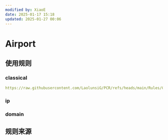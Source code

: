 ```yaml
---
modified by: XiaoE
date: 2025-01-17 15:18
updated: 2025-01-27 00:06
---
```

# Airport

## 使用规则

### classical
```yaml
https://raw.githubusercontent.com/LaolunsiG/PCR/refs/heads/main/Rules/Clash.Meta/Airport/Airport-Classical.yaml
```

### ip

### domain

## 规则来源